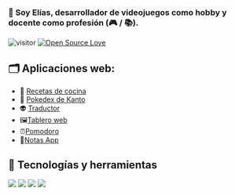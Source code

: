 ### 👋 Soy Elías, desarrollador de videojuegos como hobby y docente como profesión (:video_game: / :books:).

![visitor](https://visitor-badge.laobi.icu/badge?page_id=Elias-MN.Elias-MN)
[![Open Source Love](https://badges.frapsoft.com/os/v1/open-source.svg?v=102)](https://github.com/ellerbrock/open-source-badge/)

## 🗂️ Aplicaciones web:

- 🍔 [Recetas de cocina][ComidaAPI]
- 🐲 [Pokedex de Kanto][PokedexAPI]
- 👽 [Traductor][Traductor]
- 🖼[Tablero web][Tablero]
- ⏰[Pomodoro][Pomodoro]
- 📝[Notas App][NotasApp]



<!-- LINKS -->
[ComidaAPI]: https://elias-mn.github.io/ComidaAPI/

[PokedexAPI]: https://elias-mn.github.io/PokedexKanto/

[Traductor]: https://elias-mn.github.io/Traductor/

[Tablero]: https://elias-mn.github.io/Tablero/

[Pomodoro]: https://elias-mn.github.io/Pomodoro/

[NotasApp]: https://elias-mn.github.io/NotasApp/

## 🔧 Tecnologías y herramientas

![](https://img.shields.io/badge/OS-Linux-informational?style=flat&logo=linux&logoColor=white&color=6aa6f8)
![](https://img.shields.io/badge/Editor-VS_Code-informational?style=flat&logo=visual-studio-code&logoColor=white&color=6aa6f8)
![](https://img.shields.io/badge/Code-JavaScript-informational?style=flat&logo=javascript&logoColor=white&color=6aa6f8)
![](https://img.shields.io/badge/Shell-Bash-informational?style=flat&logo=gnu-bash&logoColor=white&color=6aa6f8)
